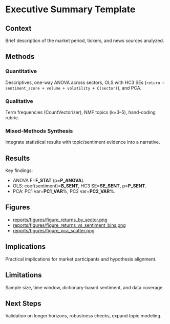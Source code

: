 # Executive Summary Template

## Context

Brief description of the market period, tickers, and news sources analyzed.

## Methods

### Quantitative

Descriptives, one-way ANOVA across sectors, OLS with HC3 SEs
(`return ~ sentiment_score + volume + volatility + C(sector)`), and PCA.

### Qualitative

Term frequencies (CountVectorizer), NMF topics (k=3–5), hand-coding rubric.

### Mixed-Methods Synthesis

Integrate statistical results with topic/sentiment evidence into a narrative.

## Results

Key findings:
- ANOVA F=__F_STAT__ (p=__P_ANOVA__).
- OLS: coef(sentiment)=__B_SENT__, HC3 SE=__SE_SENT__, p=__P_SENT__.
- PCA: PC1 var=__PC1_VAR__%, PC2 var=__PC2_VAR__%.

## Figures

- [reports/figures/figure_returns_by_sector.png](../reports/figures/figure_returns_by_sector.png)
- [reports/figures/figure_returns_vs_sentiment_bins.png](../reports/figures/figure_returns_vs_sentiment_bins.png)
- [reports/figures/figure_pca_scatter.png](../reports/figures/figure_pca_scatter.png)

## Implications

Practical implications for market participants and hypothesis alignment.

## Limitations

Sample size, time window, dictionary-based sentiment, and data coverage.

## Next Steps

Validation on longer horizons, robustness checks, expand topic modeling.
